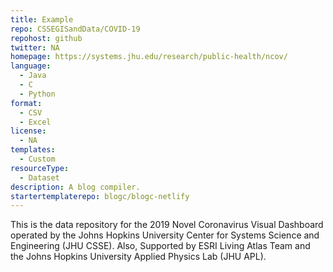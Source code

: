 ```yaml
---
title: Example
repo: CSSEGISandData/COVID-19
repohost: github
twitter: NA
homepage: https://systems.jhu.edu/research/public-health/ncov/
language:
  - Java
  - C
  - Python
format:
  - CSV
  - Excel
license:
  - NA
templates:
  - Custom
resourceType:
  - Dataset
description: A blog compiler.
startertemplaterepo: blogc/blogc-netlify
---
```


This is the data repository for the 2019 Novel Coronavirus Visual Dashboard operated by the Johns Hopkins University Center for Systems Science and Engineering (JHU CSSE). Also, Supported by ESRI Living Atlas Team and the Johns Hopkins University Applied Physics Lab (JHU APL).
